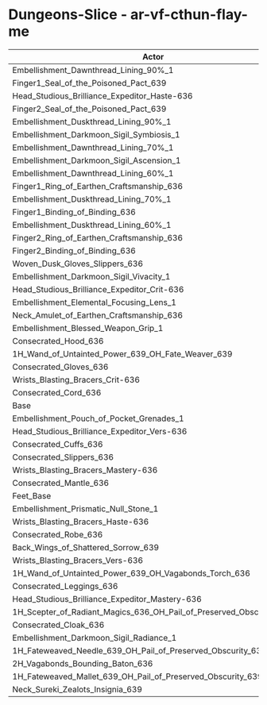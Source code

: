 # Dungeons-Slice - ar-vf-cthun-flay-me
| Actor | DPS | Increase |
|---|:---:|:---:|
|Embellishment_Dawnthread_Lining_90%_1|1367395|0.83%|
|Finger1_Seal_of_the_Poisoned_Pact_639|1366995|0.80%|
|Head_Studious_Brilliance_Expeditor_Haste-636|1365683|0.70%|
|Finger2_Seal_of_the_Poisoned_Pact_639|1365548|0.69%|
|Embellishment_Duskthread_Lining_90%_1|1365507|0.69%|
|Embellishment_Darkmoon_Sigil_Symbiosis_1|1365447|0.69%|
|Embellishment_Dawnthread_Lining_70%_1|1365372|0.68%|
|Embellishment_Darkmoon_Sigil_Ascension_1|1363771|0.56%|
|Embellishment_Dawnthread_Lining_60%_1|1362210|0.45%|
|Finger1_Ring_of_Earthen_Craftsmanship_636|1362148|0.44%|
|Embellishment_Duskthread_Lining_70%_1|1361819|0.42%|
|Finger1_Binding_of_Binding_636|1361813|0.42%|
|Embellishment_Duskthread_Lining_60%_1|1361184|0.37%|
|Finger2_Ring_of_Earthen_Craftsmanship_636|1360537|0.32%|
|Finger2_Binding_of_Binding_636|1359689|0.26%|
|Woven_Dusk_Gloves_Slippers_636|1359143|0.22%|
|Embellishment_Darkmoon_Sigil_Vivacity_1|1359059|0.21%|
|Head_Studious_Brilliance_Expeditor_Crit-636|1358550|0.18%|
|Embellishment_Elemental_Focusing_Lens_1|1358387|0.17%|
|Neck_Amulet_of_Earthen_Craftsmanship_636|1357905|0.13%|
|Embellishment_Blessed_Weapon_Grip_1|1357890|0.13%|
|Consecrated_Hood_636|1357301|0.09%|
|1H_Wand_of_Untainted_Power_639_OH_Fate_Weaver_639|1356972|0.06%|
|Consecrated_Gloves_636|1356313|0.01%|
|Wrists_Blasting_Bracers_Crit-636|1356309|0.01%|
|Consecrated_Cord_636|1356200|0.00%|
|Base|1356145|0.00%|
|Embellishment_Pouch_of_Pocket_Grenades_1|1356104|0.00%|
|Head_Studious_Brilliance_Expeditor_Vers-636|1355935|-0.02%|
|Consecrated_Cuffs_636|1355331|-0.06%|
|Consecrated_Slippers_636|1355331|-0.06%|
|Wrists_Blasting_Bracers_Mastery-636|1355257|-0.07%|
|Consecrated_Mantle_636|1355172|-0.07%|
|Feet_Base|1354976|-0.09%|
|Embellishment_Prismatic_Null_Stone_1|1354946|-0.09%|
|Wrists_Blasting_Bracers_Haste-636|1354808|-0.10%|
|Consecrated_Robe_636|1354640|-0.11%|
|Back_Wings_of_Shattered_Sorrow_639|1354585|-0.12%|
|Wrists_Blasting_Bracers_Vers-636|1354169|-0.15%|
|1H_Wand_of_Untainted_Power_639_OH_Vagabonds_Torch_636|1354116|-0.15%|
|Consecrated_Leggings_636|1353281|-0.21%|
|Head_Studious_Brilliance_Expeditor_Mastery-636|1351967|-0.31%|
|1H_Scepter_of_Radiant_Magics_636_OH_Pail_of_Preserved_Obscurity_639|1351679|-0.33%|
|Consecrated_Cloak_636|1350647|-0.41%|
|Embellishment_Darkmoon_Sigil_Radiance_1|1350007|-0.45%|
|1H_Fateweaved_Needle_639_OH_Pail_of_Preserved_Obscurity_639|1349094|-0.52%|
|2H_Vagabonds_Bounding_Baton_636|1348656|-0.55%|
|1H_Fateweaved_Mallet_639_OH_Pail_of_Preserved_Obscurity_639|1347187|-0.66%|
|Neck_Sureki_Zealots_Insignia_639|1310697|-3.35%|
